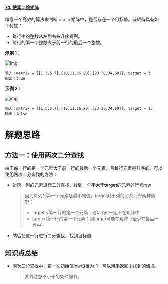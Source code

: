 #### [74. 搜索二维矩阵](https://leetcode-cn.com/problems/search-a-2d-matrix/)

编写一个高效的算法来判断 `m x n` 矩阵中，是否存在一个目标值。该矩阵具有如下特性：

- 每行中的整数从左到右按升序排列。
- 每行的第一个整数大于前一行的最后一个整数。

 

**示例 1：**

![img](https://assets.leetcode.com/uploads/2020/10/05/mat.jpg)

```
输入：matrix = [[1,3,5,7],[10,11,16,20],[23,30,34,60]], target = 3
输出：true
```

**示例 2：**

![img](https://assets.leetcode-cn.com/aliyun-lc-upload/uploads/2020/11/25/mat2.jpg)

```
输入：matrix = [[1,3,5,7],[10,11,16,20],[23,30,34,60]], target = 13
输出：false
```

# 解题思路

## 方法一：使用两次二分查找

由于每一行的第一个元素大于前一行的最后一个元素，且每行元素是升序的。可以使用两次二分查找的方法：

- 对第一列的元素进行二分查找，找到一个**不大于target**的元素的行号row

  > 因为每列的第一个元素是最小的值，target对于列的关系只有两种情况：
  >
  > - target <第一行的第一个元素：则target一定不在矩阵中
  > - targe>第一行的第一个元素：则target可能在矩阵（至少在最后一行中）

- 然后在这一行进行二分查找，找到目标值

## 知识点总结

- 两次二分查找中，第一次初始值low设置为-1，可以用来返回未找到的情况。

  >  此外注意不小于的条件细节。